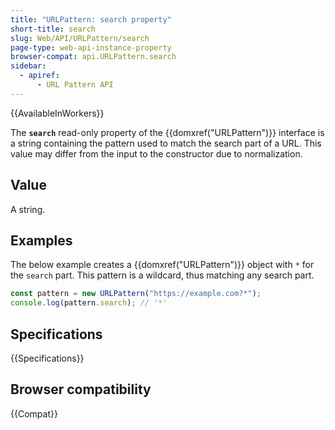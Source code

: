 ```yaml
---
title: "URLPattern: search property"
short-title: search
slug: Web/API/URLPattern/search
page-type: web-api-instance-property
browser-compat: api.URLPattern.search
sidebar:
  - apiref:
      - URL Pattern API
---
```


{{AvailableInWorkers}}

The **`search`** read-only property of the {{domxref("URLPattern")}} interface is a
string containing the pattern used to match the search part of
a URL. This value may differ from the input to the constructor due to
normalization.

## Value

A string.

## Examples

The below example creates a {{domxref("URLPattern")}} object with `*` for the
`search` part. This pattern is a wildcard, thus matching any search part.

```js
const pattern = new URLPattern("https://example.com?*");
console.log(pattern.search); // '*'
```

## Specifications

{{Specifications}}

## Browser compatibility

{{Compat}}
